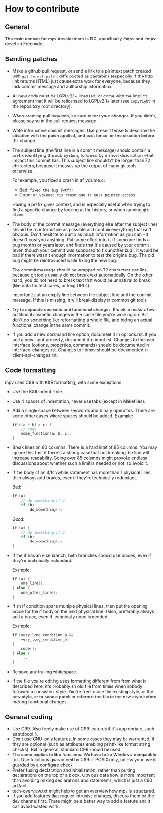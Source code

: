How to contribute
=================

General
-------

The main contact for mpv development is IRC, specifically #mpv
and #mpv-devel on Freenode.

Sending patches
---------------

- Make a github pull request, or send a link to a plaintext patch created with
  ``git format-patch``. diffs posted as pastebins (especially if the http link
  returns HTML) just cause extra work for everyone, because they lack commit
  message and authorship information.
- All new code must be LGPLv2.1+ licensed, or come with the implicit agreement
  that it will be relicensed to LGPLv2.1+ later (see ``Copyright`` in the
  repository root directory).
- When creating pull requests, be sure to test your changes. If you didn't,
  please say so in the pull request message.
- Write informative commit messages. Use present tense to describe the
  situation with the patch applied, and past tense for the situation before
  the change.
- The subject line (the first line in a commit message) should contain a
  prefix identifying the sub system, followed by a short description what
  impact this commit has. This subject line shouldn't be longer than 72
  characters, because it messes up the output of many git tools otherwise.

  For example, you fixed a crash in af_volume.c:

  - Bad: ``fixed the bug (wtf?)``
  - Good: ``af_volume: fix crash due to null pointer access``

  Having a prefix gives context, and is especially useful when trying to find
  a specific change by looking at the history, or when running ``git blame``.
- The body of the commit message (everything else after the subject line) should
  be as informative as possible and contain everything that isn't obvious. Don't
  hesitate to dump as much information as you can - it doesn't cost you
  anything. Put some effort into it. If someone finds a bug months or years
  later, and finds that it's caused by your commit (even though your commit was
  supposed to fix another bug), it would be bad if there wasn't enough
  information to test the original bug. The old bug might be reintroduced while
  fixing the new bug.

  The commit message should be wrapped on 72 characters per line, because git
  tools usually do not break text automatically. On the other hand, you do not
  need to break text that would be unnatural to break (like data for test cases,
  or long URLs).

  Important: put an empty line between the subject line and the commit message.
  If this is missing, it will break display in common git tools.
- Try to separate cosmetic and functional changes. It's ok to make a few
  additional cosmetic changes in the same file you're working on. But don't do
  something like reformatting a whole file, and hiding an actual functional
  change in the same commit.
- If you add a new command line option, document it in options.rst. If you
  add a new input property, document it in input.rst. Changes to the user
  interface (options, properties, commands) should be documented in
  interface-changes.rst. Changes to libmpv should be documented in
  client-api-changes.rst.

Code formatting
---------------

mpv uses C99 with K&R formatting, with some exceptions.

- Use the K&R indent style.
- Use 4 spaces of indentation, never use tabs (except in Makefiles).
- Add a single space between keywords and binary operators. There are some other
  cases where spaces should be added. Example:

    ```C
    if ((a * b) > c) {
        // code
        some_function(a, b, c);
    }
    ```
- Break lines on 80 columns. There is a hard limit of 85 columns. You may ignore
  this limit if there's a strong case that not breaking the line will increase
  readability. Going over 85 columns might provoke endless discussions about
  whether such a limit is needed or not, so avoid it.
- If the body of an if/for/while statement has more than 1 physical lines, then
  always add braces, even if they're technically redundant.

  Bad:

    ```C
    if (a)
        // do something if b
        if (b)
            do_something();
    ```

  Good:

    ```C
    if (a) {
        // do something if b
        if (b)
            do_something();
    }
    ```
- If the if has an else branch, both branches should use braces, even if they're
  technically redundant.

  Example:

    ```C
    if (a) {
        one_line();
    } else {
        one_other_line();
    }
    ```
- If an if condition spans multiple physical lines, then put the opening brace
  for the if body on the next physical line. (Also, preferably always add a
  brace, even if technically none is needed.)

  Example:

    ```C
    if (very_long_condition_a &&
        very_long_condition_b)
    {
        code();
    } else {
        ...
    }
    ```
- Remove any trailing whitespace.
- If the file you're editing uses formatting different from from what is
  described here, it's probably an old file from times when nobody followed a
  consistent style. You're free to use the existing style, or the new style, or
  to send a patch to reformat the file to the new style before making functional
  changes.

General coding
--------------

- Use C99. Also freely make use of C99 features if it's appropriate, such as
  stdbool.h.
- Don't use GNU-only features. In some cases they may be warranted, if they
  are optional (such as attributes enabling printf-like format string checks).
  But in general, standard C99 should be used.
- The same applies to libc functions. We have to be Windows-compatible too. Use
  functions guaranteed by C99 or POSIX only, unless your use is guarded by a
  configure check.
- Prefer fusing declaration and initialization, rather than putting declarations
  on the top of a block. Obvious data flow is more important than avoiding
  mixing declarations and statements, which is just a C90 artifact.
- tech-overview.txt might help to get an overview how mpv is structured.
- If you add features that require intrusive changes, discuss them on the dev
  channel first. There might be a better way to add a feature and it can avoid
  wasted work.
